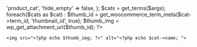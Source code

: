 <?php 

  $args = array(
    'taxonomy'    =>  'product_cat',
    'hide_empty'  =>  false,
  );
  $cats = get_terms($args);

  foreach($cats as $cat) : 
    $thumb_id = get_woocommerce_term_meta($cat->term_id, 'thumbnail_id', true);
    $thumb_img = wp_get_attachment_url($thumb_id);
?>
    <img src="<?php echo $thumb_img; ?>" alt="<?php echo $cat->name; ">
<?php endforeach; ?>
